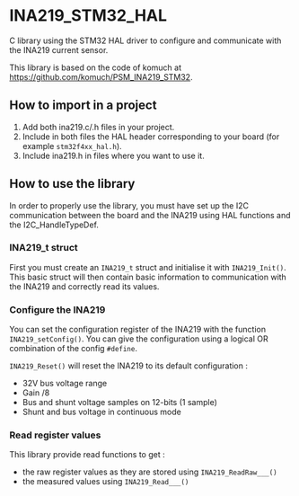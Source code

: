 # INA219_STM32_HAL

C library using the STM32 HAL driver to configure and communicate with the INA219 current sensor.

This library is based on the code of komuch at https://github.com/komuch/PSM_INA219_STM32.

## How to import in a project

1. Add both ina219.c/.h files in your project.
2. Include in both files the HAL header corresponding to your board (for example `stm32f4xx_hal.h`).
3. Include ina219.h in files where you want to use it.

## How to use the library

In order to properly use the library, you must have set up the I2C communication between the board and the INA219
using HAL functions and the I2C_HandleTypeDef.

### INA219_t struct

First you must create an `INA219_t` struct and initialise it with `INA219_Init()`.
This basic struct will then contain basic information to communication with the INA219 and correctly read its values.

### Configure the INA219

You can set the configuration register of the INA219 with the function `INA219_setConfig()`. You can give the configuration using a logical OR combination of the config `#define`.

`INA219_Reset()` will reset the INA219 to its default configuration :
- 32V bus voltage range
- Gain /8
- Bus and shunt voltage samples on 12-bits (1 sample)
- Shunt and bus voltage in continuous mode

### Read register values

This library provide read functions to get :
- the raw register values as they are stored using `INA219_ReadRaw___()`
- the measured values using `INA219_Read___()`
